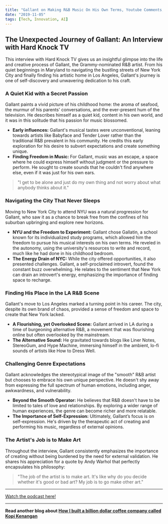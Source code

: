 ```yaml
---
title: "Gallant on Making R&B Music On His Own Terms, Youtube Comments, Perseverance Through Early Doubters"
date: "2019-11-05"
tags: [Tech, Innovation, AI]
---
```


## The Unexpected Journey of Gallant: An Interview with Hard Knock TV

This interview with Hard Knock TV gives us an insightful glimpse into the life and creative process of Gallant, the Grammy-nominated R&B artist. From his quiet beginnings in Maryland to navigating the bustling streets of New York City and finally finding his artistic home in Los Angeles, Gallant's journey is one of self-discovery and unwavering dedication to his craft. 

### A Quiet Kid with a Secret Passion

Gallant paints a vivid picture of his childhood home: the aroma of seafood, the murmur of his parents' conversations, and the ever-present hum of the television. He describes himself as a quiet kid, content in his own world, and it was in this solitude that his passion for music blossomed. 

* **Early influences:** Gallant's musical tastes were unconventional, leaning towards artists like Babyface and Tender Lover rather than the traditional R&B prevalent in his community. He credits this early exploration for his desire to subvert expectations and create something unique.
* **Finding Freedom in Music:** For Gallant, music was an escape, a space where he could express himself without judgment or the pressure to perform. He sought to create sounds that he couldn't find anywhere else, even if it was just for his own ears.

> "I get to be alone and just do my own thing and not worry about what anybody thinks about it."

### Navigating the City That Never Sleeps

Moving to New York City to attend NYU was a natural progression for Gallant, who saw it as a chance to break free from the confines of his suburban upbringing and explore new horizons.  

* **NYU and the Freedom to Experiment:** Gallant chose Gallatin, a school known for its individualized study programs, which allowed him the freedom to pursue his musical interests on his own terms. He reveled in the autonomy, using the university's resources to write and record, much like he had done in his childhood bedroom.
* **The Energy Drain of NYC:** While the city offered opportunities, it also presented challenges.  Gallant, a self-proclaimed introvert, found the constant buzz overwhelming. He relates to the sentiment that New York can drain an introvert's energy, emphasizing the importance of finding space to recharge.

### Finding His Place in the LA R&B Scene

Gallant's move to Los Angeles marked a turning point in his career. The city, despite its own brand of chaos, provided a sense of freedom and space to create that New York lacked.  

* **A Flourishing, yet Overlooked Scene:** Gallant arrived in LA during a time of burgeoning alternative R&B, a movement that was flourishing online but often overlooked by the mainstream. 
* **The Alternative Sound:** He gravitated towards blogs like Liner Notes,  StereoGum, and Hype Machine, immersing himself in the ambient, lo-fi sounds of artists like How to Dress Well. 

### Challenging Genre Expectations

Gallant acknowledges the stereotypical image of the "smooth" R&B artist but chooses to embrace his own unique perspective. He doesn't shy away from expressing the full spectrum of human emotions, including anger, awkwardness, and vulnerability.

* **Beyond the Smooth Operator:** He believes that R&B doesn't have to be limited to tales of love and relationships. By exploring a wider range of human experiences, the genre can become richer and more relatable.
* **The Importance of Self-Expression:** Ultimately, Gallant’s focus is on self-expression. He's driven by the therapeutic act of creating and performing his music, regardless of external opinions.

### The Artist's Job is to Make Art

Throughout the interview, Gallant consistently emphasizes the importance of creating without being burdened by the need for external validation. He shares his appreciation for a quote by Andy Warhol that perfectly encapsulates his philosophy:

> "The job of the artist is to make art. It's like why do you decide whether it's good or bad art? My job is to go make other art."

---

<a href="https://youtube.com/watch?v=D8HvVnyXw0k" target="_blank">Watch the podcast here!</a>


---

**Read another blog about [How I built a billion dollar coffee company called Kopi Kenangan](./20240520-edwardtirtanata-cnbcinternational)**